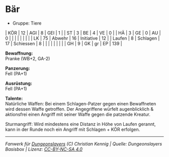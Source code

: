 # Bär  
- Gruppe: Tiere  

| KÖR    | 12 | AGI      | 8  | GEI        | 1   |
| ST     | 3  | BE       | 4  | VE         | 0   |
| HÄ     | 3  | GE       | 0  | AU         | 0   |
|        |    |          |    |            |     |
| LK     | 75 | Abwehr   | 16 | Initiative | 12  |
| Laufen | 8  | Schlagen | 17 | Schiessen  | 8   |
|        |    |          |    |            |     |
| GH     | 9  | GK       | gr | EP         | 139 |


**Bewaffnung:**  
Pranke (WB+2, GA-2)

**Panzerung:**  
Fell (PA+1)

**Ausrüstung:**  
Fell (PA+1)

**Talente:**  
Natürliche Waffen: Bei einem Schlagen-Patzer gegen einen Bewaffneten wird dessen Waffe getroffen. Der Angegriffene würfelt augenblicklich & aktionsfrei einen Angriff mit seiner Waffe gegen die patzende Kreatur.

Sturmangriff: Wird mindestens eine Distanz in Höhe von Laufen gerannt, kann in der Runde noch ein Angriff mit Schlagen + KÖR erfolgen.





___
*Fanwerk für [Dungeonslayers](https://www.dungeonslayers.net/) (C) Christian Kennig | Quelle: Dungeonslayers Basisbox | Lizenz: [CC-BY-NC-SA 4.0](https://creativecommons.org/licenses/by-nc-sa/4.0/deed.de)*